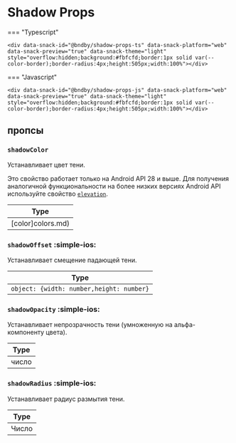# Shadow Props

=== "Typescript"

    <div data-snack-id="@bndby/shadow-props-ts" data-snack-platform="web" data-snack-preview="true" data-snack-theme="light" style="overflow:hidden;background:#fbfcfd;border:1px solid var(--color-border);border-radius:4px;height:505px;width:100%"></div>

=== "Javascript"

    <div data-snack-id="@bndby/shadow-props-js" data-snack-platform="web" data-snack-preview="true" data-snack-theme="light" style="overflow:hidden;background:#fbfcfd;border:1px solid var(--color-border);border-radius:4px;height:505px;width:100%"></div>

## пропсы

### `shadowColor`

Устанавливает цвет тени.

Это свойство работает только на Android API 28 и выше. Для получения аналогичной функциональности на более низких версиях Android API используйте свойство [`elevation`](view-style-props.md#elevation-android).

| Type              |
| ----------------- |
| [color]colors.md) |

### `shadowOffset` :simple-ios:

Устанавливает смещение падающей тени.

| Type                                     |
| ---------------------------------------- |
| `object: {width: number,height: number}` |

### `shadowOpacity` :simple-ios:

Устанавливает непрозрачность тени (умноженную на альфа-компоненту цвета).

| Type  |
| ----- |
| число |

### `shadowRadius` :simple-ios:

Устанавливает радиус размытия тени.

| Type  |
| ----- |
| Число |

